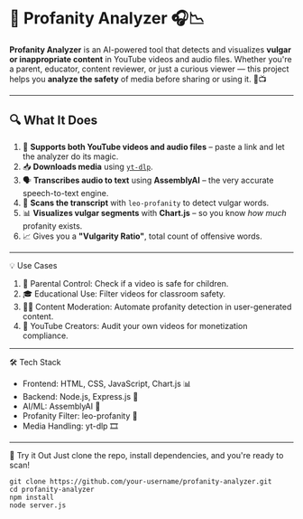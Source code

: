 # 🚨 Profanity Analyzer 🎧📉

**Profanity Analyzer** is an AI-powered tool that detects and visualizes **vulgar or inappropriate content** in YouTube videos and audio files. Whether you're a parent, educator, content reviewer, or just a curious viewer — this project helps you **analyze the safety** of media before sharing or using it. 🧠📺

---

## 🔍 What It Does

1. 🎥 **Supports both YouTube videos and audio files** – paste a link and let the analyzer do its magic.
2. 📥 **Downloads media** using [`yt-dlp`](https://github.com/yt-dlp/yt-dlp).
3. 🗣️ **Transcribes audio to text** using **AssemblyAI** – the very accurate speech-to-text engine.
4. 🤬 **Scans the transcript** with `leo-profanity` to detect vulgar words.
5. 📊 **Visualizes vulgar segments** with **Chart.js** – so you know *how much* profanity exists.
6. 📈 Gives you a **"Vulgarity Ratio"**, total count of offensive words.

---

💡 Use Cases
1. 🧒 Parental Control: Check if a video is safe for children.
2. 🎓 Educational Use: Filter videos for classroom safety.
3. 🧑‍💼 Content Moderation: Automate profanity detection in user-generated content.
4. 🎥 YouTube Creators: Audit your own videos for monetization compliance.

---

🛠️ Tech Stack
* Frontend: HTML, CSS, JavaScript, Chart.js 📊
* Backend: Node.js, Express.js 🚀
* AI/ML: AssemblyAI 🧠
* Profanity Filter: leo-profanity 💬
* Media Handling: yt-dlp 🎞️

---

🚀 Try it Out
Just clone the repo, install dependencies, and you're ready to scan!
``` 
git clone https://github.com/your-username/profanity-analyzer.git
cd profanity-analyzer
npm install
node server.js 
```
